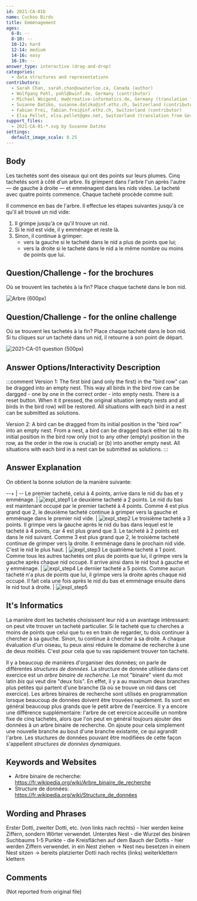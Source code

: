 ```yaml
---
id: 2021-CA-01b
name: Cuckoo Birds
title: Emménagement
ages:
  6-8: --
  8-10: --
  10-12: hard
  12-14: medium
  14-16: easy
  16-19: --
answer_type: interactive (drag-and-drop)
categories:
  - data structures and representations
contributors:
  - Sarah Chan, sarah.chan@uwaterloo.ca, Canada (author)
  - Wolfgang Pohl, pohl@bwinf.de, Germany (contributor)
  - Michael Weigend, mw@creative-informatics.de, Germany (translation from English into German)
  - Susanne Datzko, susanne.datzko@inf.ethz.ch, Switzerland (contributor, graphics)
  - Fabian Frei, fabian.frei@inf.ethz.ch, Switzerland (contributor)
  - Elsa Pellet, elsa.pellet@gmx.net, Switzerland (translation from German into French)
support_files:
  - 2021-CA-01-*.svg by Susanne Datzko
settings:
  default_image_scale: 0.25
---
```



## Body

Les tachetés sont des oiseaux qui ont des points sur leurs plumes. Cinq tachetés sont à côté d'un arbre. Ils grimpent dans l'arbre l'un après l'autre — de gauche à droite — et emménagent dans les nids vides. Le tacheté avec quatre points commence. Chaque tacheté procède comme suit:

Il commence en bas de l'arbre. Il effectue les étapes suivantes jusqu'à ce qu'il ait trouvé un nid vide:
1. Il grimpe jusqu'à ce qu'il trouve un nid.
2. Si le nid est vide, il y emménage et reste là.
3. Sinon, il continue à grimper:
   - vers la gauche si le tacheté dans le nid a plus de points que lui;
   - vers la droite si le tacheté dans le nid a le même nombre ou moins de points que lui.


## Question/Challenge - for the brochures

Où se trouvent les tachetés à la fin? Place chaque tacheté dans le bon nid.

![](graphics/2021-CA-01-question.svg "Arbre (600px)")


## Question/Challenge - for the online challenge

Où se trouvent les tachetés à la fin? Place chaque tacheté dans le bon nid. Si tu cliques sur un tacheté dans un nid, il retourne à son point de départ.

![](interactivity/2021-CA-01-question-interactive.svg "2021-CA-01 question (500px)")


## Answer Options/Interactivity Description

<!-- empty -->

:::comment
Version 1: The first bird (and only the first) in the "bird row" can be dragged into an empty nest. This way all birds in the bird row can be dargged - one by one in the correct order - into empty nests.
There is a reset button. When it it pressed, the original situation (empty nests and all birds in the bird row) will be restored.
All situations with each bird in a nest can be submitted as solutions.

Version 2: A bird can be dragged from its initial position in the "bird row" into an empty nest.
From a nest, a bird can be dragged back either (a) to its initial position in the bird row only (not to any other (empty) position in the row, as the order in the row is crucial) or (b) into another empty nest.
All situations with each bird in a nest can be submitted as solutions.
:::

## Answer Explanation

On obtient la bonne solution de la manière suivante:

--+ | --
Le premier tacheté, celui à 4 points, arrive dans le nid du bas et y emménage.    | ![expl_step1]
Le deuxième tacheté a 2 points. Le nid du bas est maintenant occupé par le premier tacheté à 4 points. Comme 4 est plus grand que 2, le deuxième tacheté continue à grimper vers la gauche et emménage dans le premier nid vide.    | ![expl_step2]
Le troisième tacheté a 3 points. Il grimpe vers la gauche après le nid du bas dans lequel est le tacheté à 4 points, car 4 est plus grand que 3. Le tacheté à 2 points est dans le nid suivant. Comme 3 est plus grand que 2, le troisième tacheté continue de grimper vers la droite. Il emménage dans le prochain nid vide. C'est le nid le plus haut.    | ![expl_step3]
Le quatrième tacheté a 1 point. Comme tous les autres tachetés ont plus de points que lui, il grimpe vers la gauche après chaque nid occupé. Il arrive ainsi dans le nid tout à gauche et y emménage.    | ![expl_step4]
Le dernier tacheté a 5 points. Comme aucun tacheté n'a plus de points que lui, il grimpe vers la droite après chaque nid occupé. Il fait cela une fois après le nid du bas et emménage ensuite dans le nid tout à droite.    | ![expl_step5]


[expl_step1]: graphics/2021-CA-01-solution-step1.svg "1ère étape de résolution"
[expl_step2]: graphics/2021-CA-01-solution-step2.svg "2e étape de résolution"
[expl_step3]: graphics/2021-CA-01-solution-step3.svg "3e étape de résolution"
[expl_step4]: graphics/2021-CA-01-solution-step4.svg "4e étape de résolution"
[expl_step5]: graphics/2021-CA-01-solution-step5.svg "5e étape de résolution"

## It's Informatics

La manière dont les tachetés choisissent leur nid a un avantage intéressant: on peut vite trouver un tacheté particulier. Si le tacheté que tu cherches a moins de points que celui que tu es en train de regarder, tu dois continuer à chercher à sa gauche. Sinon, tu continue à chercher à sa droite. A chaque évaluation d'un oiseau, tu peux ainsi réduire le domaine de recherche à une de deux moitiés. C'est pour cela que tu vas rapidement trouver ton tacheté.

Il y a beaucoup de manières d'organiser des données; on parle de différentes _structures de données_. La structure de donnée utilisée dans cet exercice est un _arbre binaire de recherche_. Le mot "binaire" vient du mot latin _bis_ qui veut dire "deux fois". En effet, il y a au maximum deux branches plus petites qui partent d'une branche (là où se trouve un nid dans cet exercice). Les arbres binaires de recherche sont utilisés en programmation lorsque beaucoup de données doivent être trouvées rapidement. Ils sont en général beaucoup plus grands que le petit arbre de l'exercice. Il y a encore une différence supplémentaire: l'arbre de cet erercice acceuille un nombre fixe de cinq tachetés, alors que l'on peut en général toujours ajouter des données à un arbre binaire de recherche. On ajoute pour cela simplement une nouvelle branche au bout d'une branche existante, ce qui agrandit l'arbre. Les stuctures de données pouvant être modifiées de cette façon s'appellent _structures de données dynamiques_.


## Keywords and Websites

 - Arbre binaire de recherche: https://fr.wikipedia.org/wiki/Arbre_binaire_de_recherche
 - Structure de données: https://fr.wikipedia.org/wiki/Structure_de_données


## Wording and Phrases

Erster Dotti, zweiter Dotti, etc. (von links nach rechts) - hier werden keine Ziffern, sondern Wörter verwendet.
Unterstes Nest - die Wurzel des binären Suchbaums
1-5 Punkte - die Kreisflächen auf dem Bauch der Dottis - hier werden Ziffern verwendet.
in ein Nest ziehen -> Nest neu besetzen
in einem Nest sitzen -> bereits platzierter Dotti
nach rechts (links) weiterklettern
klettern


## Comments

(Not reported from original file)
